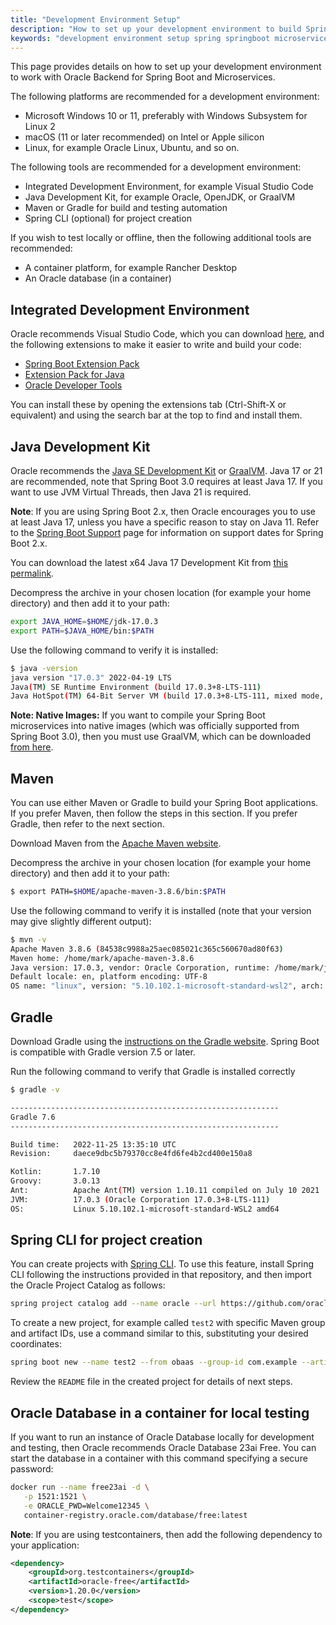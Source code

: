 ```yaml
---
title: "Development Environment Setup"
description: "How to set up your development environment to build Spring Boot applications with the Oracle Backend for Spring Boot and Microservices"
keywords: "development environment setup spring springboot microservices oracle backend java maven gradle ide tools"
---
```


This page provides details on how to set up your development environment to work with Oracle Backend for Spring Boot and Microservices.

The following platforms are recommended for a development environment:

- Microsoft Windows 10 or 11, preferably with Windows Subsystem for Linux 2
- macOS (11 or later recommended) on Intel or Apple silicon
- Linux, for example Oracle Linux, Ubuntu, and so on.

The following tools are recommended for a development environment:

- Integrated Development Environment, for example Visual Studio Code
- Java Development Kit, for example Oracle, OpenJDK, or GraalVM
- Maven or Gradle for build and testing automation
- Spring CLI (optional) for project creation

If you wish to test locally or offline, then the following additional tools are recommended:

- A container platform, for example Rancher Desktop
- An Oracle database (in a container)

## Integrated Development Environment

Oracle recommends Visual Studio Code, which you can download [here](https://code.visualstudio.com/), and the following extensions to make it easier to write and build your code:

- [Spring Boot Extension Pack](https://marketplace.visualstudio.com/items?itemName=pivotal.vscode-boot-dev-pack)
- [Extension Pack for Java](https://marketplace.visualstudio.com/items?itemName=vscjava.vscode-java-pack)
- [Oracle Developer Tools](https://marketplace.visualstudio.com/items?itemName=Oracle.oracledevtools)

You can install these by opening the extensions tab (Ctrl-Shift-X or equivalent) and using the search bar at the top to find and install them.

## Java Development Kit

Oracle recommends the [Java SE Development Kit](https://www.oracle.com/java/technologies/downloads/#java17) or [GraalVM](https://www.graalvm.org/downloads/#). Java 17 or 21 are recommended, note that Spring Boot 3.0 requires at least Java 17. If you want to use JVM Virtual Threads, then Java 21 is required.

**Note**: If you are using Spring Boot 2.x, then Oracle encourages you to use at least Java 17, unless you have a specific reason to stay on Java 11. Refer to the [Spring Boot Support](https://spring.io/projects/spring-boot#support) page for information on support dates for Spring Boot 2.x.

You can download the latest x64 Java 17 Development Kit from
[this permalink](https://download.oracle.com/java/17/latest/jdk-17_linux-x64_bin.tar.gz).

Decompress the archive in your chosen location (for example your home directory) and then add it to your path:

```bash
export JAVA_HOME=$HOME/jdk-17.0.3
export PATH=$JAVA_HOME/bin:$PATH
```

Use the following command to verify it is installed:

```bash
$ java -version
java version "17.0.3" 2022-04-19 LTS
Java(TM) SE Runtime Environment (build 17.0.3+8-LTS-111)
Java HotSpot(TM) 64-Bit Server VM (build 17.0.3+8-LTS-111, mixed mode, sharing)
```

**Note: Native Images:** If you want to compile your Spring Boot microservices into native
images (which was officially supported from Spring Boot 3.0), then you must use GraalVM, which can be
downloaded [from here](https://www.graalvm.org/downloads/).

## Maven

You can use either Maven or Gradle to build your Spring Boot applications. If you prefer Maven, then follow the steps in this section. If you prefer Gradle, then refer to the next section.

Download Maven from the [Apache Maven website](https://maven.apache.org/download.cgi).

Decompress the archive in your chosen location (for example your home directory) and then add it to your path:

```bash
$ export PATH=$HOME/apache-maven-3.8.6/bin:$PATH
```

Use the following command to verify it is installed (note that your version may give slightly different output):

```bash
$ mvn -v
Apache Maven 3.8.6 (84538c9988a25aec085021c365c560670ad80f63)
Maven home: /home/mark/apache-maven-3.8.6
Java version: 17.0.3, vendor: Oracle Corporation, runtime: /home/mark/jdk-17.0.3
Default locale: en, platform encoding: UTF-8
OS name: "linux", version: "5.10.102.1-microsoft-standard-wsl2", arch: "amd64", family: "unix"
```

## Gradle

Download Gradle using the [instructions on the Gradle website](https://gradle.org/install/). Spring Boot is compatible with Gradle version 7.5 or later.

Run the following command to verify that Gradle is installed correctly

```bash
$ gradle -v

------------------------------------------------------------
Gradle 7.6
------------------------------------------------------------

Build time:   2022-11-25 13:35:10 UTC
Revision:     daece9dbc5b79370cc8e4fd6fe4b2cd400e150a8

Kotlin:       1.7.10
Groovy:       3.0.13
Ant:          Apache Ant(TM) version 1.10.11 compiled on July 10 2021
JVM:          17.0.3 (Oracle Corporation 17.0.3+8-LTS-111)
OS:           Linux 5.10.102.1-microsoft-standard-WSL2 amd64
```

## Spring CLI for project creation

You can create projects with [Spring CLI](https://spring.io/projects/spring-cli).  To use this
feature, install Spring CLI following the instructions provided in that repository, and then
import the Oracle Project Catalog as follows:

```bash
spring project catalog add --name oracle --url https://github.com/oracle/spring-cloud-oci/tree/main/database/spring-cli/catalog
```

To create a new project, for example called `test2` with specific Maven group and artifact IDs,
use a command similar to this, substituting your desired coordinates:

```bash
spring boot new --name test2 --from obaas --group-id com.example --artifact-id test2 --version 0.0.1
```

Review the `README` file in the created project for details of next steps.


## Oracle Database in a container for local testing

If you want to run an instance of Oracle Database locally for development and testing, then Oracle recommends Oracle Database 23ai Free.  You can start the database in a container with this
command specifying a secure password:

```bash
docker run --name free23ai -d \
   -p 1521:1521 \
   -e ORACLE_PWD=Welcome12345 \
   container-registry.oracle.com/database/free:latest
```

**Note**: If you are using testcontainers, then add the following dependency to your application:

```xml
<dependency>
    <groupId>org.testcontainers</groupId>
    <artifactId>oracle-free</artifactId>
    <version>1.20.0</version>
    <scope>test</scope>
</dependency>
```
